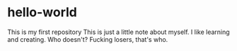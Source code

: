 # hello-world
This is my first repository
This is just a little note about myself. I like learning and creating. Who doesn't? 
Fucking losers, that's who.
